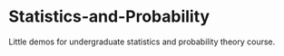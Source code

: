 # Statistics-and-Probability

Little demos for undergraduate statistics and probability theory course.